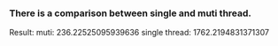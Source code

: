 ### There is a comparison between single and muti thread.
Result:
    muti: 236.22525095939636
    single thread: 1762.2194831371307
